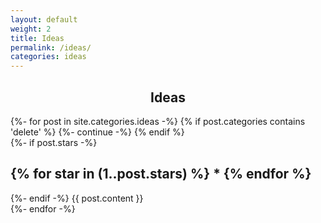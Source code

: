 ```yaml
---
layout: default
weight: 2
title: Ideas
permalink: /ideas/
categories: ideas
---
```


<h2 style="text-align: center;">Ideas</h2>
{%- for post in site.categories.ideas -%}
  {% if post.categories contains 'delete' %}
    {%- continue -%}
  {% endif %}
  <div class="post-data">
    {%- if post.stars -%}
      <h2 class="stars-field">
        {% for star in (1..post.stars) %}
          *
        {% endfor %}
      </h2>
    {%- endif -%}
    {{ post.content }}
  </div>
{%- endfor -%}
